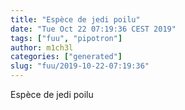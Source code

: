 ```yaml
---
title: "Espèce de jedi poilu"
date: "Tue Oct 22 07:19:36 CEST 2019"
tags: ["fuu", "pipotron"]
author: m1ch3l
categories: ["generated"]
slug: "fuu/2019-10-22-07:19:36"
---
```


Espèce de jedi poilu
